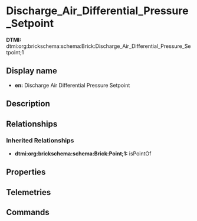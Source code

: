 # Discharge_Air_Differential_Pressure_Setpoint
**DTMI:** dtmi:org:brickschema:schema:Brick:Discharge_Air_Differential_Pressure_Setpoint;1
## Display name
- **en:** Discharge Air Differential Pressure Setpoint
## Description
## Relationships
### Inherited Relationships
* **dtmi:org:brickschema:schema:Brick:Point;1:** isPointOf
## Properties
## Telemetries
## Commands
